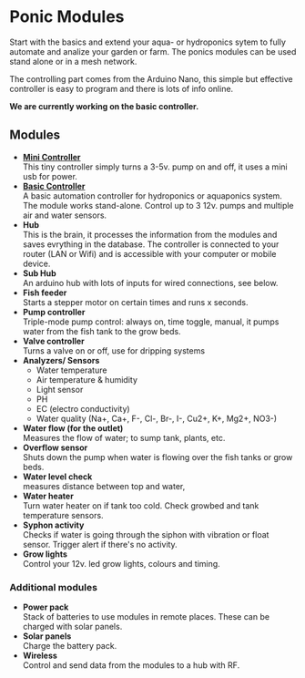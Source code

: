# Ponic Modules
<p>Start with the basics and extend your aqua- or hydroponics sytem to fully automate and analize your garden or farm. The ponics modules can be used stand alone or in a mesh network.</p>
<p>The controlling part comes from the Arduino Nano, this simple but effective controller is easy to program and there is lots of info online.</p>

<p><strong>We are currently working on the basic controller.</strong></p>

<h2>Modules</h2>
<ul>
    <li>
            <strong><a href="https://github.com/Modpon/mini-controller">Mini Controller</a></strong>
        <br>
            This tiny controller simply turns a 3-5v. pump on and off, it uses a mini usb for power.
    </li>
    <li>
            <strong><a href="https://github.com/Modpon/basic-controller-hardware">Basic Controller</a></strong>
        <br>
            A basic automation controller for hydroponics or aquaponics system. The module works stand-alone.
        Control up to 3 12v. pumps and multiple air and water sensors.
    </li>
    <li>
            <strong>Hub</strong>
        <br>
            This is the brain, it processes the information from the modules and saves evrything in the database. The controller is connected to your router
            (LAN or Wifi) and is accessible with your computer or mobile device.
    </li>
    <li>
            <strong>Sub Hub</strong>
        <br>
            An arduino hub with lots of inputs for wired connections, see below.
    </li>
    <li>
            <strong>Fish feeder</strong>
        <br>
            Starts a stepper motor on certain times and runs x seconds.
    </li>
    <li>
            <strong>Pump controller</strong>
<br>
            Triple-mode pump control: always on, time toggle, manual, it pumps water from the fish tank to the grow beds.
    </li>
    <li>
            <strong>Valve controller</strong>
<br>
            Turns a valve on or off, use for dripping systems
    </li>
    <li>
            <strong>Analyzers/ Sensors</strong>
        <ul>
            <li>Water temperature
            </li>
            <li>Air temperature &amp; humidity
            </li>
            <li>Light sensor
            </li>
            <li>PH
            </li>
            <li>EC (electro conductivity)
            </li>
            <li>Water quality (Na+, Ca+, F-, Cl-, Br-, I-, Cu2+, K+, Mg2+, NO3-)
            </li>
        </ul>
    </li>
    <li>
            <strong>Water flow (for the outlet)</strong>
<br>
            Measures the flow of water; to sump tank, plants, etc.
    </li>
    <li>
            <strong>Overflow sensor</strong>
<br>
            Shuts down the pump when water is flowing over the fish tanks or grow beds.
    </li>
    <li>
            <strong>Water level check</strong>
<br>
            measures distance between top and water,
    </li>
    <li>
            <strong>Water heater</strong>
<br>
            Turn water heater on if tank too cold. Check growbed and tank temperature sensors.
    </li>
    <li>
            <strong>Syphon activity</strong>
<br>
            Checks if water is going through the siphon with vibration or float sensor. Trigger alert if there's no activity.
    </li>
    <li>
            <strong>Grow lights</strong>
<br>
            Control your 12v. led grow lights, colours and timing.
    </li>
</ul>
<h3>Additional modules</h3>
<ul>
    <li>
            <strong>
                Power pack
            </strong><br/>
            Stack of batteries to use modules in remote places. These can be charged with solar panels.
    </li>
    <li>
            <strong>
                Solar panels
            </strong><br/>
            Charge the battery pack.
    </li>
    <li>
            <strong>Wireless</strong>
            <br/>
            Control and send data from the modules to a hub with RF.
    </li>
</ul>

